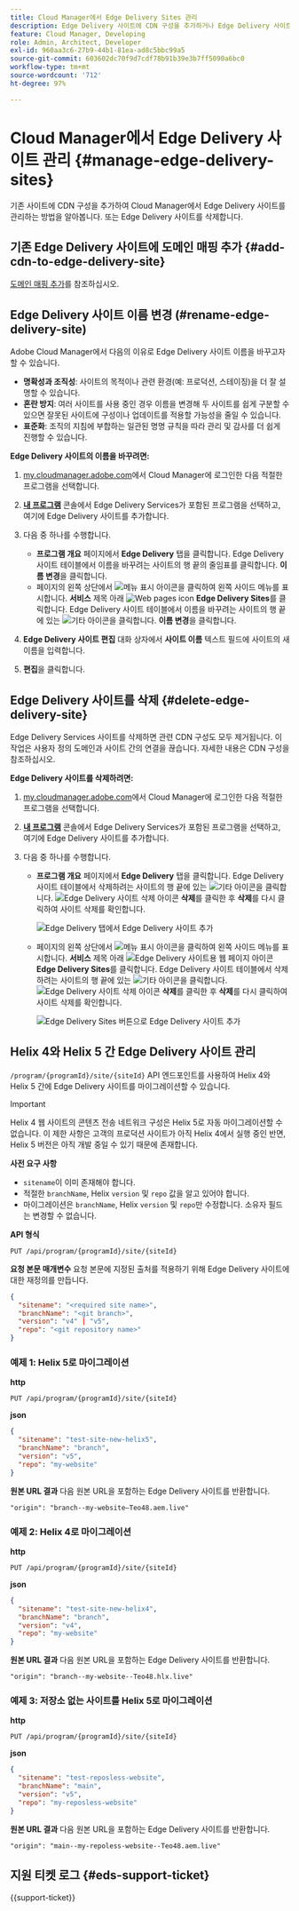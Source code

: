 ```yaml
---
title: Cloud Manager에서 Edge Delivery Sites 관리
description: Edge Delivery 사이트에 CDN 구성을 추가하거나 Edge Delivery 사이트를 삭제하는 방법을 알아봅니다.
feature: Cloud Manager, Developing
role: Admin, Architect, Developer
exl-id: 960aa3c6-27b9-44b1-81ea-ad8c5bbc99a5
source-git-commit: 603602dc70f9d7cdf78b91b39e3b7ff5090a6bc0
workflow-type: tm+mt
source-wordcount: '712'
ht-degree: 97%

---
```


# Cloud Manager에서 Edge Delivery 사이트 관리 {#manage-edge-delivery-sites}

기존 사이트에 CDN 구성을 추가하여 Cloud Manager에서 Edge Delivery 사이트를 관리하는 방법을 알아봅니다. 또는 Edge Delivery 사이트를 삭제합니다.

## 기존 Edge Delivery 사이트에 도메인 매핑 추가 {#add-cdn-to-edge-delivery-site}

[도메인 매핑 추가](/help/implementing/cloud-manager/domain-mappings/add-domain-mapping.md)를 참조하십시오.

## Edge Delivery 사이트 이름 변경 (#rename-edge-delivery-site)

Adobe Cloud Manager에서 다음의 이유로 Edge Delivery 사이트 이름을 바꾸고자 할 수 있습니다.

* **명확성과 조직성**: 사이트의 목적이나 관련 환경(예: 프로덕션, 스테이징)을 더 잘 설명할 수 있습니다.
* **혼란 방지**: 여러 사이트를 사용 중인 경우 이름을 변경해 두 사이트를 쉽게 구분할 수 있으면 잘못된 사이트에 구성이나 업데이트를 적용할 가능성을 줄일 수 있습니다.
* **표준화**: 조직의 지침에 부합하는 일관된 명명 규칙을 따라 관리 및 감사를 더 쉽게 진행할 수 있습니다.

**Edge Delivery 사이트의 이름을 바꾸려면:**

1. [my.cloudmanager.adobe.com](https://my.cloudmanager.adobe.com/)에서 Cloud Manager에 로그인한 다음 적절한 프로그램을 선택합니다.
1. **[내 프로그램](/help/implementing/cloud-manager/navigation.md#my-programs)** 콘솔에서 Edge Delivery Services가 포함된 프로그램을 선택하고, 여기에 Edge Delivery 사이트를 추가합니다.
1. 다음 중 하나를 수행합니다.

   * **프로그램 개요** 페이지에서 **Edge Delivery** 탭을 클릭합니다. Edge Delivery 사이트 테이블에서 이름을 바꾸려는 사이트의 행 끝의 줄임표를 클릭합니다.
**이름 변경**&#x200B;을 클릭합니다.
   * 페이지의 왼쪽 상단에서 ![메뉴 표시 아이콘](https://spectrum.adobe.com/static/icons/workflow_18/Smock_ShowMenu_18_N.svg)을 클릭하여 왼쪽 사이드 메뉴를 표시합니다. **서비스** 제목 아래 ![Web pages icon](https://spectrum.adobe.com/static/icons/workflow_18/Smock_WebPages_18_N.svg) **Edge Delivery Sites**&#x200B;를 클릭합니다.
Edge Delivery 사이트 테이블에서 이름을 바꾸려는 사이트의 행 끝에 있는 ![기타 아이콘](https://spectrum.adobe.com/static/icons/workflow_18/Smock_More_18_N.svg)을 클릭합니다. **이름 변경**&#x200B;을 클릭합니다.

1. **Edge Delivery 사이트 편집** 대화 상자에서 **사이트 이름** 텍스트 필드에 사이트의 새 이름을 입력합니다.

1. **편집**&#x200B;을 클릭합니다.

## Edge Delivery 사이트를 삭제 {#delete-edge-delivery-site}

Edge Delivery Services 사이트를 삭제하면 관련 CDN 구성도 모두 제거됩니다. 이 작업은 사용자 정의 도메인과 사이트 간의 연결을 끊습니다. 자세한 내용은 CDN 구성을 참조하십시오. <!-- https://wiki.corp.adobe.com/display/DMSArchitecture/%5BKT%5D+Cloud+Manager+2024.9.0+Release -->

**Edge Delivery 사이트를 삭제하려면:**

1. [my.cloudmanager.adobe.com](https://my.cloudmanager.adobe.com/)에서 Cloud Manager에 로그인한 다음 적절한 프로그램을 선택합니다.
1. **[내 프로그램](/help/implementing/cloud-manager/navigation.md#my-programs)** 콘솔에서 Edge Delivery Services가 포함된 프로그램을 선택하고, 여기에 Edge Delivery 사이트를 추가합니다.
1. 다음 중 하나를 수행합니다.

   * **프로그램 개요** 페이지에서 **Edge Delivery** 탭을 클릭합니다. Edge Delivery 사이트 테이블에서 삭제하려는 사이트의 행 끝에 있는 ![기타 아이콘](https://spectrum.adobe.com/static/icons/workflow_18/Smock_More_18_N.svg)을 클릭합니다.
![Edge Delivery 사이트 삭제 아이콘](https://spectrum.adobe.com/static/icons/workflow_18/Smock_Delete_18_N.svg) **삭제**&#x200B;를 클릭한 후 **삭제**&#x200B;를 다시 클릭하여 사이트 삭제를 확인합니다.

     ![Edge Delivery 탭에서 Edge Delivery 사이트 추가](/help/implementing/cloud-manager/assets/cm-eds-delete1.png)

   * 페이지의 왼쪽 상단에서 ![메뉴 표시 아이콘](https://spectrum.adobe.com/static/icons/workflow_18/Smock_ShowMenu_18_N.svg)을 클릭하여 왼쪽 사이드 메뉴를 표시합니다. **서비스** 제목 아래 ![Edge Delivery 사이트용 웹 페이지 아이콘](https://spectrum.adobe.com/static/icons/workflow_18/Smock_WebPages_18_N.svg) **Edge Delivery Sites**&#x200B;를 클릭합니다.
Edge Delivery 사이트 테이블에서 삭제하려는 사이트의 행 끝에 있는 ![기타 아이콘](https://spectrum.adobe.com/static/icons/workflow_18/Smock_More_18_N.svg)을 클릭합니다. ![Edge Delivery 사이트 삭제 아이콘](https://spectrum.adobe.com/static/icons/workflow_18/Smock_Delete_18_N.svg) **삭제**&#x200B;를 클릭한 후 **삭제**&#x200B;를 다시 클릭하여 사이트 삭제를 확인합니다.

     ![Edge Delivery Sites 버튼으로 Edge Delivery 사이트 추가](/help/implementing/cloud-manager/assets/cm-eds-delete2.png)

## Helix 4와 Helix 5 간 Edge Delivery 사이트 관리

`/program/{programId}/site/{siteId}` API 엔드포인트를 사용하여 Helix 4와 Helix 5 간에 Edge Delivery 사이트를 마이그레이션할 수 있습니다.

>[!IMPORTANT]
>
>Helix 4 웹 사이트의 콘텐츠 전송 네트워크 구성은 Helix 5로 자동 마이그레이션할 수 없습니다. 이 제한 사항은 고객의 프로덕션 사이트가 아직 Helix 4에서 실행 중인 반면, Helix 5 버전은 아직 개발 중일 수 있기 때문에 존재합니다.

**사전 요구 사항**

* `sitename`이 이미 존재해야 합니다.
* 적절한 `branchName`, Helix `version` 및 `repo` 값을 알고 있어야 합니다.
* 마이그레이션은 `branchName`, Helix `version` 및 `repo`만 수정합니다. 소유자 필드는 변경할 수 없습니다.

**API 형식**

```http
PUT /api/program/{programId}/site/{siteId}
```

**요청 본문 매개변수**
요청 본문에 지정된 출처를 적용하기 위해 Edge Delivery 사이트에 대한 재정의를 만듭니다.

```json
{
  "sitename": "<required site name>",
  "branchName": "<git branch>",
  "version": "v4" | "v5",
  "repo": "<git repository name>"
}
```

### 예제 1: Helix 5로 마이그레이션

**http**

```http
PUT /api/program/{programId}/site/{siteId}
```

**json**

```json
{
  "sitename": "test-site-new-helix5",
  "branchName": "branch",
  "version": "v5",
  "repo": "my-website"
}
```

**원본 URL 결과**
다음 원본 URL을 포함하는 Edge Delivery 사이트를 반환합니다.

`"origin": "branch--my-website–Teo48.aem.live"`


### 예제 2: Helix 4로 마이그레이션

**http**

```http
PUT /api/program/{programId}/site/{siteId}
```

**json**

```json
{
  "sitename": "test-site-new-helix4",
  "branchName": "branch",
  "version": "v4",
  "repo": "my-website"
}
```

**원본 URL 결과**
다음 원본 URL을 포함하는 Edge Delivery 사이트를 반환합니다.

`"origin": "branch--my-website--Teo48.hlx.live"`

### 예제 3: 저장소 없는 사이트를 Helix 5로 마이그레이션

**http**

```http
PUT /api/program/{programId}/site/{siteId}
```

**json**

```json
{
  "sitename": "test-reposless-website",
  "branchName": "main",
  "version": "v5",
  "repo": "my-reposless-website"
}
```

**원본 URL 결과**
다음 원본 URL을 포함하는 Edge Delivery 사이트를 반환합니다.

`"origin": "main--my-repoless-website--Teo48.aem.live"`

## 지원 티켓 로그 {#eds-support-ticket}

{{support-ticket}}

